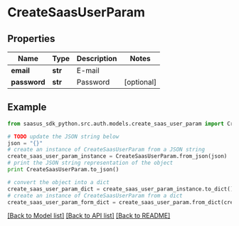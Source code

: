 # CreateSaasUserParam


## Properties
Name | Type | Description | Notes
------------ | ------------- | ------------- | -------------
**email** | **str** | E-mail | 
**password** | **str** | Password | [optional] 

## Example

```python
from saasus_sdk_python.src.auth.models.create_saas_user_param import CreateSaasUserParam

# TODO update the JSON string below
json = "{}"
# create an instance of CreateSaasUserParam from a JSON string
create_saas_user_param_instance = CreateSaasUserParam.from_json(json)
# print the JSON string representation of the object
print CreateSaasUserParam.to_json()

# convert the object into a dict
create_saas_user_param_dict = create_saas_user_param_instance.to_dict()
# create an instance of CreateSaasUserParam from a dict
create_saas_user_param_form_dict = create_saas_user_param.from_dict(create_saas_user_param_dict)
```
[[Back to Model list]](../README.md#documentation-for-models) [[Back to API list]](../README.md#documentation-for-api-endpoints) [[Back to README]](../README.md)


